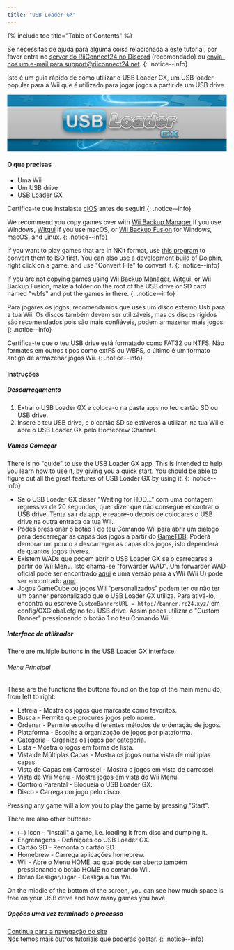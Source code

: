 ```yaml
---
title: "USB Loader GX"
---
```


{% include toc title="Table of Contents" %}

Se necessitas de ajuda para alguma coisa relacionada a este tutorial, por favor entra no [server do RiiConnect24 no Discord](https://discord.gg/rc24) (recomendado) ou [envia-nos um e-mail para support@riiconnect24.net](mailto:support@riiconnect24.net).
{: .notice--info}

Isto é um guia rápido de como utilizar o USB Loader GX, um USB loader popular para a Wii que é utilizado para jogar jogos a partir de um USB drive.

![USB Loader GX](/images/usbloadergx.png)

#### O que precisas

* Uma Wii
* Um USB drive
* [USB Loader GX](https://hbb1.oscwii.org/hbb/usbloader_gx/usbloader_gx.zip)

Certifica-te que instalaste [cIOS](/cios) antes de seguir!
{: .notice--info}

We recommend you copy games over with [Wii Backup Manager](/wiibackupmanager) if you use Windows, [Witgui](https://desairem.com/wordpress/category/witgui-download/) if you use macOS, or [Wii Backup Fusion](https://github.com/larsenv/Wii-Backup-Fusion) for Windows, macOS, and Linux.
{: .notice--info}

If you want to play games that are in NKit format, use [this program](https://gbatemp.net/download/nkit.36157/) to convert them to ISO first. You can also use a development build of Dolphin, right click on a game, and use "Convert File" to convert it.
{: .notice--info}

If you are not copying games using Wii Backup Manager, Witgui, or Wii Backup Fusion, make a folder on the root of the USB drive or SD card named "wbfs" and put the games in there.
{: .notice--info}

Para jogares os jogos, recomendamos que uses um disco externo Usb para a tua Wii. Os discos também devem ser utilizáveis, mas os discos rígidos são recomendados pois são mais confiáveis, podem armazenar mais jogos.
{: .notice--info}

Certifica-te que o teu USB drive está formatado como FAT32 ou NTFS. Não formates em outros tipos como extFS ou WBFS, o último é um formato antigo de armazenar jogos Wii.
{: .notice--info}

#### Instruções

##### Descarregamento

1. Extrai o USB Loader GX e coloca-o na pasta `apps` no teu cartão SD ou USB drive.
2. Insere o teu USB drive, e o cartão SD se estiveres a utilizar, na tua Wii e abre o USB Loader GX pelo Homebrew Channel.

##### Vamos Começar

There is no "guide" to use the USB Loader GX app. This is intended to help you learn how to use it, by giving you a quick start. You should be able to figure out all the great features of USB Loader GX by using it.
{: .notice--info}

* Se o USB Loader GX disser "Waiting for HDD..." com uma contagem regressiva de 20 segundos, quer dizer que não consegue encontrar o USB drive. Tenta sair da app, e reabre-o depois de colocares o USB drive na outra entrada da tua Wii.
* Podes pressionar o botão 1 do teu Comando Wii para abrir um diálogo para descarregar as capas dos jogos a partir do [GameTDB](https://gametdb.com/). Poderá demorar um pouco a descarregar as capas dos jogos, isto dependerá de quantos jogos tiveres.
* Existem WADs que podem abrir o USB Loader GX se o carregares a partir do Wii Menu. Isto chama-se "forwarder WAD". Um forwarder WAD oficial pode ser encontrado [aqui](https://sourceforge.net/projects/usbloadergx/files/Releases/Forwarders/USB%20Loader%20GX-UNEO_Forwarder_5_1_AHBPROT.wad) e uma versão para a vWii (Wii U) pode ser encontrado [aqui](https://sourceforge.net/projects/usbloadergx/files/Releases/Forwarders/USB%20Loader%20GX-UNEO_Forwarder_5_1_AHBPROT_vWii%20%28Fix%29.wad).
* Jogos GameCube ou jogos Wii "personalizados" podem ter ou não ter um banner personalizado que o USB Loader GX utiliza. Para ativá-lo, encontra ou escreve `CustomBannersURL = http://banner.rc24.xyz/` em config/GXGlobal.cfg no teu USB drive. Assim podes utilizar o "Custom Banner" pressionando o botão 1 no teu Comando Wii.

##### Interface de utilizador

There are multiple buttons in the USB Loader GX interface.

###### Menu Principal

These are the functions the buttons found on the top of the main menu do, from left to right:

* Estrela - Mostra os jogos que marcaste como favoritos.
* Busca - Permite que procures jogos pelo nome.
* Ordenar - Permite escolhe diferentes métodos de ordenação de jogos.
* Plataforma - Escolhe a organização de jogos por plataforma.
* Categoria - Organiza os jogos por categoria.
* Lista - Mostra o jogos em forma de lista.
* Vista de Múltiplas Capas - Mostra os jogos numa vista de múltiplas capas.
* Vista de Capas em Carrossel - Mostra o jogos em vista de carrossel.
* Vista de Wii Menu - Mostra jogos em vista do Wii Menu.
* Controlo Parental - Bloqueia o USB Loader GX.
* Disco - Carrega um jogo pelo disco.

Pressing any game will allow you to play the game by pressing "Start".

There are also other buttons:

* (+) Icon - "Install" a game, i.e. loading it from disc and dumping it.
* Engrenagens - Definições do USB Loader GX.
* Cartão SD - Remonta o cartão SD.
* Homebrew - Carrega aplicações homebrew.
* Wii - Abre o Menu HOME, ao qual pode ser aberto também pressionando o botão HOME no comando Wii.
* Botão Desligar/Ligar - Desliga a tua Wii.

On the middle of the bottom of the screen, you can see how much space is free on your USB drive and how many games you have.

##### Opções uma vez terminado o processo

[Continua para a navegação do site](site-navigation)<br> Nós temos mais outros tutoriais que poderás gostar.
{: .notice--info}
